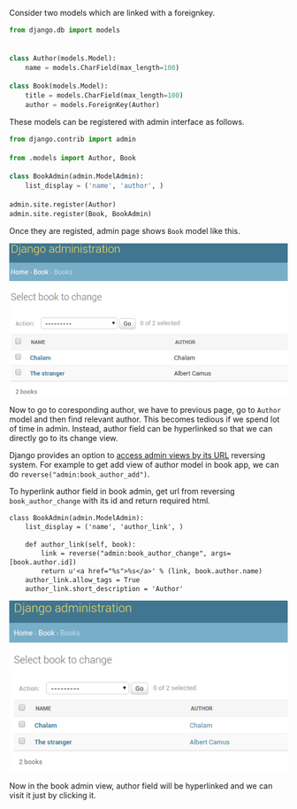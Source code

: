 <!--
.. title: Django Tips & Tricks #3 - Hyperlink Foreignkey Fields In Admin
.. slug: django-tips-tricks-hyperlink-foreignkey-fields-in-admin
.. date: 2017-11-15 02:22:59 UTC
.. tags: python, django, django-tips-tricks
.. category: tech, programming, python
.. link:
.. description: Django productivity tips. How to hyperlink foreignkey fields in django admin interface for faster access.
.. type: text
-->

Consider two models which are linked with a foreignkey.

```py
from django.db import models


class Author(models.Model):
    name = models.CharField(max_length=100)

class Book(models.Model):
    title = models.CharField(max_length=100)
    author = models.ForeignKey(Author)
```

These models can be registered with admin interface as follows.

```py
from django.contrib import admin

from .models import Author, Book

class BookAdmin(admin.ModelAdmin):
    list_display = ('name', 'author', )

admin.site.register(Author)
admin.site.register(Book, BookAdmin)
```

Once they are registed, admin page shows `Book` model like this.

<p align="center">
<img src="/images/django-tips-tricks-1.png" />
</p>


Now to go to coresponding author, we have to previous page, go to `Author` model and then find relevant author. This becomes tedious if we spend lot of time in admin. Instead, author field can be hyperlinked so that we can directly go to its change view.

Django provides an option to [access admin views by its URL](https://docs.djangoproject.com/en/dev/ref/contrib/admin/#reversing-admin-urls) reversing system. For example to get add view of author model in book app, we can do `reverse("admin:book_author_add")`.

To hyperlink author field in book admin, get url from reversing `book_author_change` with its id and return required html.

```
class BookAdmin(admin.ModelAdmin):
    list_display = ('name', 'author_link', )

    def author_link(self, book):
        link = reverse("admin:book_author_change", args=[book.author.id])
        return u'<a href="%s">%s</a>' % (link, book.author.name)
    author_link.allow_tags = True
    author_link.short_description = 'Author'
```

<p align="center">
<img src="/images/django-tips-tricks-2.png" />
</p>

Now in the book admin view, author field will be hyperlinked and we can visit it just by clicking it.

